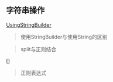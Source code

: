 ## 字符串操作

[UsingStringBuilder](https://github.com/ostreamBaba/ostreamBaba/blob/master/thinking_in_java/String/UsingStringBuilder.java)
> 使用StringBuilder与使用String的区别



> split与正则结合 


[]
>正则表达式
